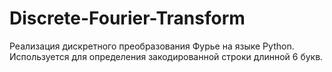 # Discrete-Fourier-Transform
Реализация дискретного преобразования Фурье на языке Python. Используется для определения закодированной строки длинной 6 букв.

